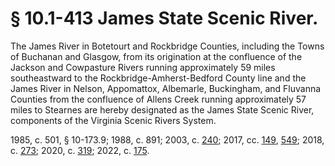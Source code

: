 # § 10.1-413 James State Scenic River.

<p>The James River in Botetourt and Rockbridge Counties, including the Towns of Buchanan and Glasgow, from its origination at the confluence of the Jackson and Cowpasture Rivers running approximately 59 miles southeastward to the Rockbridge-Amherst-Bedford County line and the James River in Nelson, Appomattox, Albemarle, Buckingham, and Fluvanna Counties from the confluence of Allens Creek running approximately 57 miles to Stearnes are hereby designated as the James State Scenic River, components of the Virginia Scenic Rivers System.</p><p>1985, c. 501, § 10-173.9; 1988, c. 891; 2003, c. <a href='http://lis.virginia.gov/cgi-bin/legp604.exe?031+ful+CHAP0240'>240</a>; 2017, cc. <a href='http://lis.virginia.gov/cgi-bin/legp604.exe?171+ful+CHAP0149'>149</a>, <a href='http://lis.virginia.gov/cgi-bin/legp604.exe?171+ful+CHAP0549'>549</a>; 2018, c. <a href='http://lis.virginia.gov/cgi-bin/legp604.exe?181+ful+CHAP0273'>273</a>; 2020, c. <a href='http://lis.virginia.gov/cgi-bin/legp604.exe?201+ful+CHAP0319'>319</a>; 2022, c. <a href='http://lis.virginia.gov/cgi-bin/legp604.exe?221+ful+CHAP0175'>175</a>.</p>